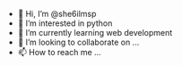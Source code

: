- 👋 Hi, I’m @she6ilmsp
- 👀 I’m interested in python
- 🌱 I’m currently learning web development
- 💞️ I’m looking to collaborate on ...
- 📫 How to reach me ...

<!---
she6ilmsp/she6ilmsp is a ✨ special ✨ repository because its `README.md` (this file) appears on your GitHub profile.
You can click the Preview link to take a look at your changes.
--->
